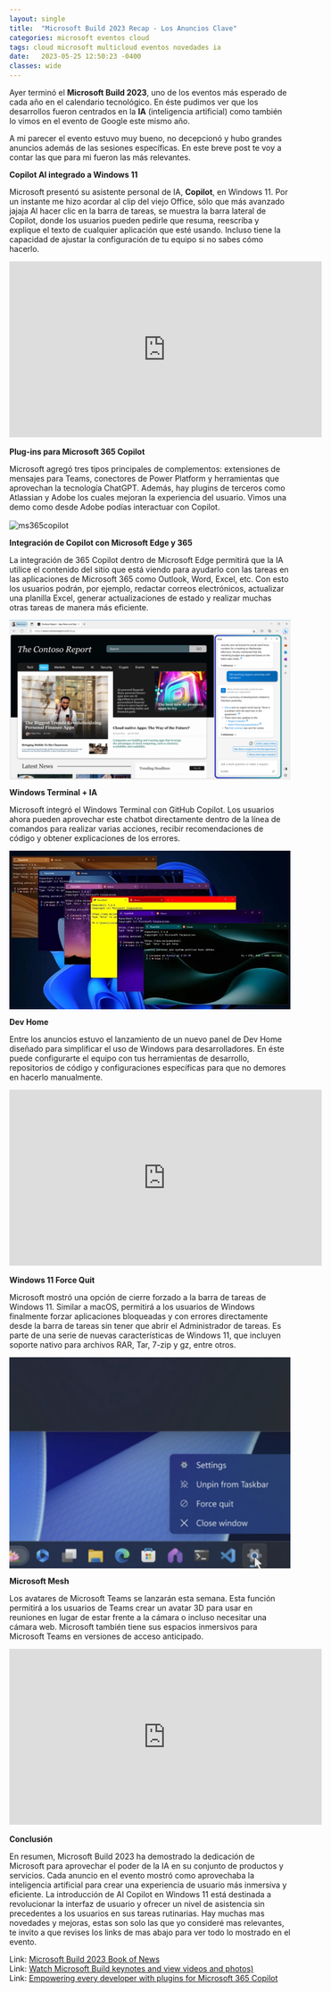 ```yaml
---
layout: single
title:  "Microsoft Build 2023 Recap - Los Anuncios Clave"
categories: microsoft eventos cloud 
tags: cloud microsoft multicloud eventos novedades ia
date:   2023-05-25 12:50:23 -0400
classes: wide
---
```

Ayer terminó el **Microsoft Build 2023**, uno de los eventos más esperado de cada año en el calendario tecnológico. En éste pudimos ver que los desarrollos fueron centrados en la **IA** (inteligencia artificial) como también lo vimos en el evento de Google este mismo año.

A mi parecer el evento estuvo muy bueno, no decepcionó y hubo grandes anuncios además de las sesiones específicas. En este breve post te voy a contar las que para mi fueron las más relevantes.

**Copilot AI integrado a Windows 11**

Microsoft presentó su asistente personal de IA, **Copilot**, en Windows 11. Por un instante me hizo acordar al clip del viejo Office, sólo que más avanzado jajaja
Al hacer clic en la barra de tareas, se muestra la barra lateral de Copilot, donde los usuarios pueden pedirle que resuma, reescriba y explique el texto de cualquier aplicación que esté usando. Incluso tiene la capacidad de ajustar la configuración de tu equipo si no sabes cómo hacerlo.

<iframe width="560" height="315" src="https://www.youtube.com/embed/FCfwc-NNo30" frameborder="0" allow="accelerometer; autoplay; clipboard-write; encrypted-media; gyroscope; picture-in-picture; web-share" allowfullscreen></iframe>  


**Plug-ins para Microsoft 365 Copilot**

Microsoft agregó tres tipos principales de complementos: extensiones de mensajes para Teams, conectores de Power Platform y herramientas que aprovechan la tecnología ChatGPT. Además, hay plugins de terceros como Atlassian y Adobe los cuales mejoran la experiencia del usuario. Vimos una demo como desde Adobe podías interactuar con Copilot.

<img src="/assets/images/msbuild23/image1.gif" alt="ms365copilot" align="center" />

**Integración de Copilot con Microsoft Edge y 365**

La integración de 365 Copilot dentro de Microsoft Edge permitirá que la IA utilice el contenido del sitio que está viendo para ayudarlo con las tareas en las aplicaciones de Microsoft 365 como Outlook, Word, Excel, etc. Con esto los usuarios podrán, por ejemplo, redactar correos electrónicos, actualizar una planilla Excel, generar actualizaciones de estado y realizar muchas otras tareas de manera más eficiente. 

<img src="/assets/images/msbuild23/image2.png" alt="copilotedge" align="center" />

**Windows Terminal + IA**

Microsoft integró el Windows Terminal con GitHub Copilot. Los usuarios ahora pueden aprovechar este chatbot directamente dentro de la línea de comandos para realizar varias acciones, recibir recomendaciones de código y obtener explicaciones de los errores.

<img src="/assets/images/msbuild23/image3.webp" alt="terminal" align="center" />

**Dev Home**

Entre los anuncios estuvo el lanzamiento de un nuevo panel de Dev Home diseñado para simplificar el uso de Windows para desarrolladores. En éste puede configurarte el equipo con tus herramientas de desarrollo, repositorios de código y configuraciones específicas para que no demores en hacerlo manualmente.

<iframe width="560" height="315" src="https://www.youtube.com/embed/bC-60KNgLuE" frameborder="0" allow="accelerometer; autoplay; clipboard-write; encrypted-media; gyroscope; picture-in-picture; web-share" allowfullscreen></iframe>  


**Windows 11 Force Quit**

Microsoft mostró una opción de cierre forzado a la barra de tareas de Windows 11. Similar a macOS, permitirá a los usuarios de Windows finalmente forzar aplicaciones bloqueadas y con errores directamente desde la barra de tareas sin tener que abrir el Administrador de tareas.
Es parte de una serie de nuevas características de Windows 11, que incluyen soporte nativo para archivos RAR, Tar, 7-zip y gz, entre otros.

<img src="/assets/images/msbuild23/image5.jpeg" alt="forcequit" align="center" />

**Microsoft Mesh**

Los avatares de Microsoft Teams se lanzarán esta semana. Esta función permitirá a los usuarios de Teams crear un avatar 3D para usar en reuniones en lugar de estar frente a la cámara o incluso necesitar una cámara web. Microsoft también tiene sus espacios inmersivos para Microsoft Teams en versiones de acceso anticipado.

<iframe width="560" height="315" src="https://www.youtube.com/embed/fSKBHOWOcSM" frameborder="0" allow="accelerometer; autoplay; clipboard-write; encrypted-media; gyroscope; picture-in-picture; web-share" allowfullscreen></iframe>  


**Conclusión**

En resumen, Microsoft Build 2023 ha demostrado la dedicación de Microsoft para aprovechar el poder de la IA en su conjunto de productos y servicios. Cada anuncio en el evento mostró como aprovechaba la inteligencia artificial para crear una experiencia de usuario más inmersiva y eficiente.
La introducción de AI Copilot en Windows 11 está destinada a revolucionar la interfaz de usuario y ofrecer un nivel de asistencia sin precedentes a los usuarios en sus tareas rutinarias. 
Hay muchas mas novedades y mejoras, estas son solo las que yo consideré mas relevantes, te invito a que revises los links de mas abajo para ver todo lo mostrado en el evento.

Link: [Microsoft Build 2023 Book of News](https://news.microsoft.com/build-2023-book-of-news/)  
Link: [Watch Microsoft Build keynotes and view videos and photos)](https://news.microsoft.com/build-2023/)  
Link: [Empowering every developer with plugins for Microsoft 365 Copilot](https://www.microsoft.com/en-us/microsoft-365/blog/2023/05/23/empowering-every-developer-with-plugins-for-microsoft-365-copilot/)  